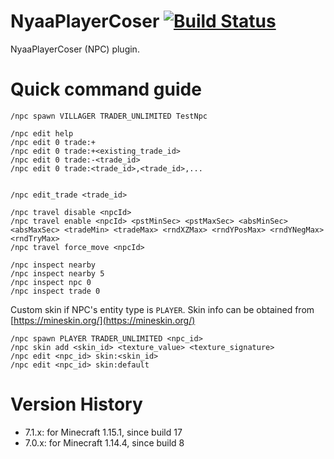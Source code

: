 # NyaaPlayerCoser [![Build Status](https://ci.nyaacat.com/job/NyaaPlayerCoser/job/1.17-baolanlan/badge/icon)](https://ci.nyaacat.com/job/NyaaPlayerCoser/job/1.17-baolanlan/)

NyaaPlayerCoser (NPC) plugin.

# Quick command guide

    /npc spawn VILLAGER TRADER_UNLIMITED TestNpc
    
    /npc edit help
    /npc edit 0 trade:+
    /npc edit 0 trade:+<existing_trade_id>
    /npc edit 0 trade:-<trade_id>
    /npc edit 0 trade:<trade_id>,<trade_id>,...
    
    
    /npc edit_trade <trade_id>
    
    /npc travel disable <npcId>
    /npc travel enable <npcId> <pstMinSec> <pstMaxSec> <absMinSec> <absMaxSec> <tradeMin> <tradeMax> <rndXZMax> <rndYPosMax> <rndYNegMax> <rndTryMax>
    /npc travel force_move <npcId>
    
    /npc inspect nearby
    /npc inspect nearby 5
    /npc inspect npc 0
    /npc inspect trade 0
    
Custom skin if NPC's entity type is `PLAYER`. Skin info can be obtained from [https://mineskin.org/](https://mineskin.org/)

    /npc spawn PLAYER TRADER_UNLIMITED <npc_id>
    /npc skin add <skin_id> <texture_value> <texture_signature>
    /npc edit <npc_id> skin:<skin_id>
    /npc edit <npc_id> skin:default

# Version History
- 7.1.x: for Minecraft 1.15.1, since build 17
- 7.0.x: for Minecraft 1.14.4, since build 8
